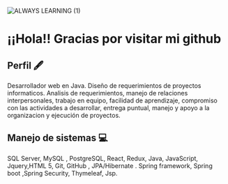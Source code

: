 ![ALWAYS LEARNING (1)](https://user-images.githubusercontent.com/84203012/127755163-785d2d5c-0ed4-45bf-8096-4f0b3ffaf7b5.png)






# ¡¡Hola!! Gracias por visitar mi github
## Perfil 🖋️
Desarrollador web en Java. Diseño de requerimientos de proyectos informaticos. Analisis de requerimientos, manejo de relaciones interpersonales, trabajo en equipo, facilidad de aprendizaje, compromiso con las actividades a desarrollar, entrega puntual, manejo y apoyo a la organizacion y ejecución de proyectos.
## Manejo de sistemas :computer:
SQL Server, MySQL , PostgreSQL, React, Redux, Java, JavaScript, Jquery,HTML 5, Git, GitHub , JPA/Hibernate . Spring framework, Spring boot ,Spring Security, Thymeleaf, Jsp.

